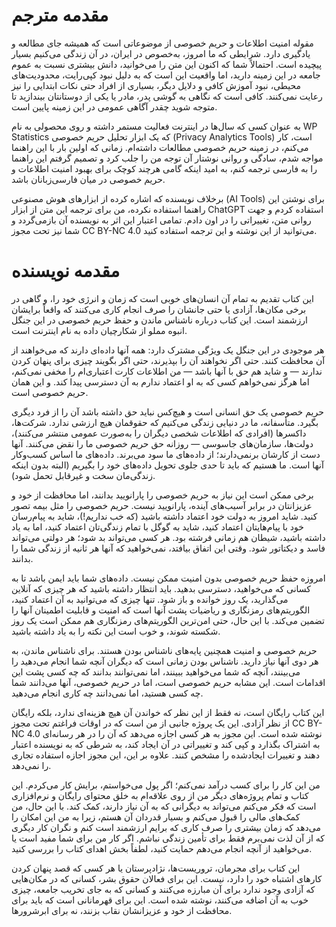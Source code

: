 # مقدمه مترجم

مقوله امنیت اطلاعات و حریم خصوصی از موضوعاتی است که همیشه جای مطالعه و یادگیری دارد. شرایطی که ما امروز، به‌خصوص در ایران، در آن زندگی می‌کنیم بسیار پیچیده است. احتمالاً شما که اکنون این متن را می‌خوانید، دانش بیشتری نسبت به عموم جامعه در این زمینه دارید، اما واقعیت این است که به دلیل نبود کپی‌رایت، محدودیت‌های محیطی، نبود آموزش کافی و دلایل دیگر، بسیاری از افراد حتی نکات ابتدایی را نیز رعایت نمی‌کنند. کافی است که نگاهی به گوشی پدر، مادر یا یکی از دوستانتان بیندازید تا متوجه شوید چقدر آگاهی عمومی در این زمینه پایین است.

به عنوان کسی که سال‌ها در اینترنت فعالیت مستمر داشته و روی محصولی به نام WP Statistics که یک ابزار تحلیل حریم خصوصی (Privacy Analytics Tools) است، کار می‌کنم، در زمینه حریم خصوصی مطالعات داشته‌ام. زمانی که اولین بار با این راهنما مواجه شدم، سادگی و روانی نوشتار آن توجه من را جلب کرد و تصمیم گرفتم این راهنما را به فارسی ترجمه کنم، به امید اینکه گامی هرچند کوچک برای بهبود امنیت اطلاعات و حریم خصوصی در میان فارسی‌زبانان باشد.

برخلاف نویسنده که اشاره کرده از ابزارهای هوش مصنوعی (AI Tools) برای نوشتن این راهنما استفاده نکرده، من برای ترجمه این متن از ابزار ChatGPT استفاده کردم و جهت روانی متن، تغییراتی را در اون دادم. تمامی اعتبار این اثر به نویسنده آن بازمی‌گردد و شما نیز تحت مجوز CC BY-NC 4.0 می‌توانید از این نوشته و این ترجمه استفاده کنید.

# مقدمه نویسنده
این کتاب تقدیم به تمام آن انسان‌های خوبی است که زمان و انرژی خود را، و گاهی در برخی مکان‌ها، آزادی یا حتی جانشان را صرف انجام کاری می‌کنند که واقعاً برایشان ارزشمند است. این کتاب درباره ناشناس ماندن و حفظ حریم خصوصی در این جنگل انبوه مملو از شکارچیان داده به نام اینترنت است.

هر موجودی در این جنگل یک ویژگی مشترک دارد: همه آنها داده‌ای دارند که می‌خواهند از آن محافظت کنند. حتی اگر نخواهند آن را بپذیرند، حتی اگر بگویند چیزی برای پنهان کردن ندارند — و شاید هم حق با آنها باشد — من اطلاعات کارت اعتباری‌ام را مخفی نمی‌کنم، اما هرگز نمی‌خواهم کسی که به او اعتماد ندارم به آن دسترسی پیدا کند. و این همان حریم خصوصی است.

حریم خصوصی یک حق انسانی است و هیچ‌کس نباید حق داشته باشد آن را از فرد دیگری بگیرد. متأسفانه، ما در دنیایی زندگی می‌کنیم که حقوقمان هیچ ارزشی ندارد. شرکت‌ها، داکسرها (افرادی که اطلاعات شخصی دیگران را به‌صورت عمومی منتشر می‌کنند)، دولت‌ها، سازمان‌های جاسوسی — روزانه حق حریم خصوصی ما را نقض می‌کنند. آنها دست از کارشان برنمی‌دارند؛ از داده‌های ما سود می‌برند. داده‌های ما اساس کسب‌وکار آنها است. ما هستیم که باید تا حدی جلوی تحویل داده‌های خود را بگیریم (البته بدون اینکه زندگی‌مان سخت و غیرقابل تحمل شود).

برخی ممکن است این نیاز به حریم خصوصی را پارانویید بدانند، اما محافظت از خود و عزیزانتان در برابر آسیب‌های آینده، پارانویید نیست. حریم خصوصی را مثل بیمه تصور کنید. شاید امروز به دولت خود اعتماد داشته باشید (که خب نداریم!)، شاید به پیام‌رسان خود با پیام‌هایتان اعتماد کنید، شاید به گوگل با تمام زندگی‌تان اعتماد کنید، اما به یاد داشته باشید، شیطان هم زمانی فرشته بود. هر کسی می‌تواند بد شود؛ هر دولتی می‌تواند فاسد و دیکتاتور شود. وقتی این اتفاق بیافتد، نمی‌خواهید که آنها هر ثانیه از زندگی شما را بدانند.

امروزه حفظ حریم خصوصی بدون امنیت ممکن نیست. داده‌های شما باید ایمن باشد تا به کسانی که می‌خواهید، دسترسی بدهید. باید انتظار داشته باشید که هر چیزی که آنلاین می‌گذارید، یک روز خوانده و باز شود. تنها چیزی که می‌توانید به آن اعتماد کنید، الگوریتم‌های رمزنگاری و ریاضیات پشت آنها است که امنیت و قابلیت اطمینان آنها را تضمین می‌کند. با این حال، حتی امن‌ترین الگوریتم‌های رمزنگاری هم ممکن است یک روز شکسته شوند، و خوب است این نکته را به یاد داشته باشید.

حریم خصوصی و امنیت همچنین پایه‌های ناشناس بودن هستند. برای ناشناس ماندن، به هر دوی آنها نیاز دارید. ناشناس بودن زمانی است که دیگران آنچه شما انجام می‌دهید را می‌بینند، آنچه که شما می‌خواهید ببینند، اما نمی‌توانند بدانند که چه کسی پشت این اقدامات است. این مشابه حریم خصوصی است، اما در حریم خصوصی، آنها می‌دانند شما چه کسی هستید، اما نمی‌دانند چه کاری انجام می‌دهید.

این کتاب رایگان است، نه فقط از این نظر که خواندن آن هیچ هزینه‌ای ندارد، بلکه رایگان از نظر آزادی. این یک پروژه جانبی از من است که در اوقات فراغتم تحت مجوز CC BY-NC 4.0 نوشته شده است. این مجوز به هر کسی اجازه می‌دهد که آن را در هر رسانه‌ای به اشتراک بگذارد و کپی کند و تغییراتی در آن ایجاد کند، به شرطی که به نویسنده اعتبار دهند و تغییرات ایجادشده را مشخص کنند. علاوه بر این، این مجوز اجازه استفاده تجاری را نمی‌دهد.

من این کار را برای کسب درآمد نمی‌کنم؛ اگر پول می‌خواستم، برایش کار می‌کردم. این کتاب و تمام پروژه‌های دیگر من از روی علاقه‌ام به خلق محتوای رایگان و نرم‌افزاری است که فکر می‌کنم می‌تواند به دیگرانی که به آن نیاز دارند، کمک کند. با این حال، من کمک‌های مالی را قبول می‌کنم و بسیار قدردان آن هستم، زیرا به من این امکان را می‌دهد که زمان بیشتری را صرف کاری که برایم ارزشمند است کنم و نگران کار دیگری که از آن لذت نمی‌برم فقط برای تأمین زندگی نباشم. اگر کار من برای شما مفید است یا می‌خواهید از آنچه انجام می‌دهم حمایت کنید، لطفاً بخش اهدای کتاب را بررسی کنید.

این کتاب برای مجرمان، تروریست‌ها، نژادپرستان یا هر کسی که قصد پنهان کردن کارهای اشتباه خود را دارد، نیست. این برای فعالان حقوق بشر، کسانی که در مکان‌هایی که آزادی وجود ندارد برای آن مبارزه می‌کنند و کسانی که به جای تخریب جامعه، چیزی خوب به آن اضافه می‌کنند، نوشته شده است. این برای قهرمانانی است که باید برای محافظت از خود و عزیزانشان نقاب بزنند، نه برای ابرشرورها.